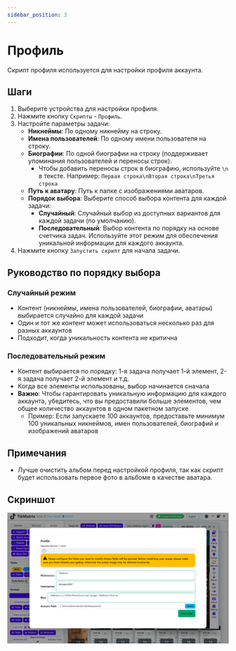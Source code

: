 ```yaml
---
sidebar_position: 3
---
```


# Профиль

Скрипт профиля используется для настройки профиля аккаунта.

## Шаги

1. Выберите устройства для настройки профиля.
2. Нажмите кнопку `Скрипты` - `Профиль`.
3. Настройте параметры задачи:
    - **Никнеймы**: По одному никнейму на строку.
    - **Имена пользователей**: По одному имени пользователя на строку.
    - **Биографии**: По одной биографии на строку (поддерживает упоминания пользователей и переносы строк).
      - Чтобы добавить переносы строк в биографию, используйте `\n` в тексте. Например: `Первая строка\nВторая строка\nТретья строка`
    - **Путь к аватару**: Путь к папке с изображениями аватаров.
    - **Порядок выбора**: Выберите способ выбора контента для каждой задачи:
      - **Случайный**: Случайный выбор из доступных вариантов для каждой задачи (по умолчанию).
      - **Последовательный**: Выбор контента по порядку на основе счетчика задач. Используйте этот режим для обеспечения уникальной информации для каждого аккаунта.
4. Нажмите кнопку `Запустить скрипт` для начала задачи.

## Руководство по порядку выбора

### Случайный режим

- Контент (никнеймы, имена пользователей, биографии, аватары) выбирается случайно для каждой задачи
- Один и тот же контент может использоваться несколько раз для разных аккаунтов
- Подходит, когда уникальность контента не критична

### Последовательный режим

- Контент выбирается по порядку: 1-я задача получает 1-й элемент, 2-я задача получает 2-й элемент и т.д.
- Когда все элементы использованы, выбор начинается сначала
- **Важно**: Чтобы гарантировать уникальную информацию для каждого аккаунта, убедитесь, что вы предоставили больше элементов, чем общее количество аккаунтов в одном пакетном запуске
  - Пример: Если запускаете 100 аккаунтов, предоставьте минимум 100 уникальных никнеймов, имен пользователей, биографий и изображений аватаров

## Примечания

- Лучше очистить альбом перед настройкой профиля, так как скрипт будет использовать первое фото в альбоме в качестве аватара.

## Скриншот

![Профиль](../img/profile.webp)
